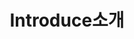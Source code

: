 ---
layout: single
title: "Introduce소개"
permalink: /home/
author_profile: true
sidebar_main: true
---